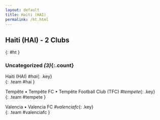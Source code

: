 ```yaml
---
layout: default
title: Haiti (HAI)
permalink: /ht.html
---
```



## Haiti (HAI) - 2 Clubs
{: #ht }









### Uncategorized _(3)_{:.count}


Haiti  (HAI)  _#hai_{: .key} <br>
{: .team #hai }

Tempête • Tempête FC • Tempête Football Club  (TFC)  _#tempete_{: .key} <br>
{: .team #tempete }

Valencia • Valencia FC   _#valenciafc_{: .key} <br>
{: .team #valenciafc }


 
